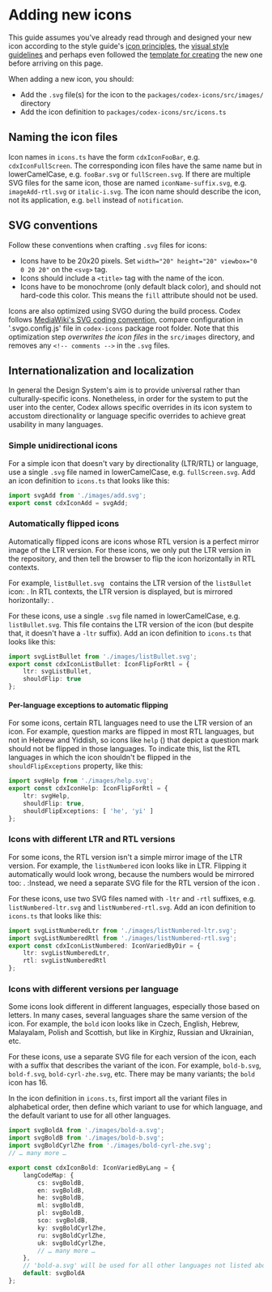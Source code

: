 <script setup>
import { CdxIcon } from '@wikimedia/codex';
import {
	cdxIconListBullet,
	cdxIconListNumbered,
	cdxIconHelp,
	cdxIconBold
 } from '@wikimedia/codex-icons';

const cdxIconListNumberedWronglyFlipped = {
	ltr: cdxIconListNumbered.ltr,
	shouldFlip: true
};
</script>

# Adding new icons

This guide assumes you've already read through and designed your new icon according to the
style guide's [icon principles](../style-guide/icons.md#principles),
the [visual style guidelines](../style-guide/icons.md#visual-style)
and perhaps even followed the [template for creating](
https://design.wikimedia.org/style-guide/visual-style_icons.html#creating-icons) the new one before
arriving on this page.

When adding a new icon, you should:
- Add the `.svg` file(s) for the icon to the `packages/codex-icons/src/images/` directory
- Add the icon definition to `packages/codex-icons/src/icons.ts`

## Naming the icon files
Icon names in `icons.ts` have the form `cdxIconFooBar`, e.g. `cdxIconFullScreen`. The
corresponding icon files have the same name but in lowerCamelCase, e.g. `fooBar.svg` or
`fullScreen.svg`. If there are multiple SVG files for the same icon, those are named
`iconName-suffix.svg`, e.g. `imageAdd-rtl.svg` or `italic-i.svg`.
The icon name should describe the icon, not its application, e.g. `bell` instead of `notification`.

## SVG conventions
Follow these conventions when crafting `.svg` files for icons:
- Icons have to be 20x20 pixels. Set `width="20" height="20" viewbox="0 0 20 20"` on the `<svg>`
  tag.
- Icons should include a `<title>` tag with the name of the icon.
- Icons have to be monochrome (only default black color), and should not hard-code this color. This
  means the `fill` attribute should not be used.

Icons are also optimized using SVGO during the build process. Codex follows
[MediaWiki's SVG coding convention](https://www.mediawiki.org/wiki/Manual:Coding_conventions/SVG),
compare configuration in '.svgo.config.js' file in `codex-icons` package root folder. Note that this
optimization step *overwrites the icon files* in the `src/images` directory, and removes any
`<!-- comments -->`
in the `.svg` files.

##  Internationalization and localization
In general the Design System's aim is to provide universal rather than culturally-specific icons.
Nonetheless, in order for the system to put the user into the center, Codex allows specific overrides in its icon system to accustom directionality or language specific overrides to achieve great usability in many languages.

### Simple unidirectional icons
For a simple icon that doesn't vary by directionality (LTR/RTL) or language, use a single `.svg`
file named in lowerCamelCase, e.g. `fullScreen.svg`. Add an icon definition to `icons.ts`
that looks like this:
```ts
import svgAdd from './images/add.svg';
export const cdxIconAdd = svgAdd;
```

### Automatically flipped icons
Automatically flipped icons are icons whose RTL version is a perfect mirror image of the LTR
version. For these icons, we only put the LTR version in the repository, and then tell the
browser to flip the icon horizontally in RTL contexts.

<!--
	In the paragraph below, do not allow the <cdx-icon> tags to be at the start of the line!
	Icons at the start of a line are not inlined, but start a new paragraph, which we don't want.
-->
For example, `listBullet.svg ` contains the LTR version of the `listBullet` icon: <cdx-icon :icon="cdxIconListBullet" />.
In RTL contexts, the LTR version is displayed, but is mirrored horizontally: <cdx-icon :icon="cdxIconListBullet" dir="rtl" />.

For these icons, use a single `.svg` file named in lowerCamelCase, e.g. `listBullet.svg`.
This file contains the LTR version of the icon (but despite that, it doesn't have a `-ltr` suffix).
Add an icon definition to `icons.ts` that looks like this:
```ts
import svgListBullet from './images/listBullet.svg';
export const cdxIconListBullet: IconFlipForRtl = {
	ltr: svgListBullet,
	shouldFlip: true
};
```

#### Per-language exceptions to automatic flipping
For some icons, certain RTL languages need to use the LTR version of an icon. For example, question
marks are flipped in most RTL languages, but not in Hebrew and Yiddish, so icons like `help`
(<cdx-icon :icon="cdxIconHelp" />) that depict a question mark should not be flipped in those
languages. To indicate this, list the RTL languages in which the icon shouldn't be flipped
in the `shouldFlipExceptions` property, like this:
```ts
import svgHelp from './images/help.svg';
export const cdxIconHelp: IconFlipForRtl = {
	ltr: svgHelp,
	shouldFlip: true,
	shouldFlipExceptions: [ 'he', 'yi' ]
};
```

### Icons with different LTR and RTL versions
<!--
	In the paragraph below, do not allow the <cdx-icon> tags to be at the start of the line!
	Icons at the start of a line are not inlined, but start a new paragraph, which we don't want.
-->
For some icons, the RTL version isn't a simple mirror image of the LTR version. For example,
the `listNumbered` icon looks like <cdx-icon :icon="cdxIconListNumbered" /> in LTR. Flipping
it automatically would look wrong, because the numbers would be mirrored too: <cdx-icon :icon="cdxIconListNumberedWronglyFlipped" dir="rtl" />.
Instead, we need a separate SVG file for the RTL version of the icon: <cdx-icon :icon="cdxIconListNumbered" dir="rtl" />.

For these icons, use two SVG files named with `-ltr` and `-rtl` suffixes, e.g.
`listNumbered-ltr.svg` and `listNumbered-rtl.svg`. Add an icon definition to `icons.ts` that looks
like this:
```ts
import svgListNumberedLtr from './images/listNumbered-ltr.svg';
import svgListNumberedRtl from './images/listNumbered-rtl.svg';
export const cdxIconListNumbered: IconVariedByDir = {
	ltr: svgListNumberedLtr,
	rtl: svgListNumberedRtl
};
```

### Icons with different versions per language
<!--
	In the paragraph below, do not allow the <cdx-icon> tags to be at the start of the line!
	Icons at the start of a line are not inlined, but start a new paragraph, which we don't want.
-->
Some icons look different in different languages, especially those based on letters. In many cases,
several languages share the same version of the icon. For example, the `bold` icon looks
like <cdx-icon :icon="cdxIconBold" lang="en" /> in Czech, English, Hebrew, Malayalam, Polish and
Scottish, but like <cdx-icon :icon="cdxIconBold" lang="ru" /> in Kirghiz, Russian and Ukrainian, etc.

For these icons, use a separate SVG file for each version of the icon, each with a suffix that
describes the variant of the icon. For example, `bold-b.svg`, `bold-f.svg`, `bold-cyrl-zhe.svg`,
etc.
There may be many variants; the `bold` icon has 16.

In the icon definition in `icons.ts`, first import all the variant files in alphabetical order,
then define which variant to use for which language, and the default variant to use for all other
languages.

```ts
import svgBoldA from './images/bold-a.svg';
import svgBoldB from './images/bold-b.svg';
import svgBoldCyrlZhe from './images/bold-cyrl-zhe.svg';
// … many more …

export const cdxIconBold: IconVariedByLang = {
	langCodeMap: {
		cs: svgBoldB,
		en: svgBoldB,
		he: svgBoldB,
		ml: svgBoldB,
		pl: svgBoldB,
		sco: svgBoldB,
		ky: svgBoldCyrlZhe,
		ru: svgBoldCyrlZhe,
		uk: svgBoldCyrlZhe,
		// … many more …
	},
	// 'bold-a.svg' will be used for all other languages not listed above.
	default: svgBoldA
};

```
